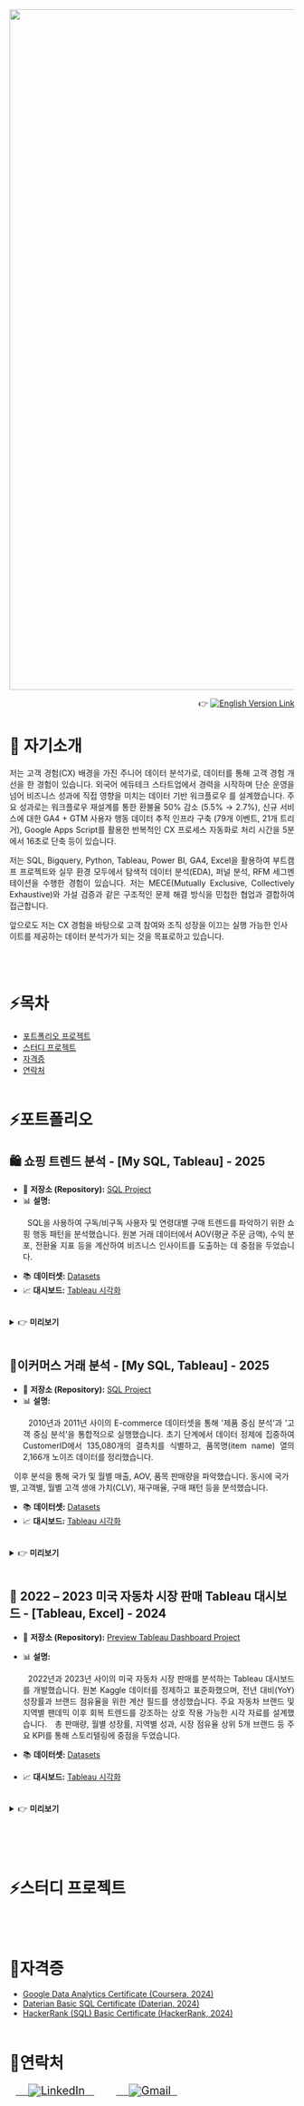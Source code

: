 <img src="https://capsule-render.vercel.app/api?type=waving&height=300&text=데이터%20분석%20포트폴리오&fontSize=50&color=0:ADFF2F,100:7CFC00" width="1200" />

<p align="right">👉
  <a href="https://github.com/JunghyeonAhn" target="_blank">
    <img src="https://img.shields.io/badge/English_Version-blue?style=flat-square" alt="English Version Link"/>
  </a>
</p>


# 🤚 자기소개
<p align="justify">
저는 고객 경험(CX) 배경을 가진 주니어 데이터 분석가로, 데이터를 통해 고객 경험 개선을 한 경험이 있습니다. 외국어 에듀테크 스타트업에서 경력을 시작하며 단순 운영을 넘어 비즈니스 성과에 직접 영향을 미치는 데이터 기반 워크플로우 를 설계했습니다. 주요 성과로는 워크플로우 재설계를 통한 환불율 50% 감소 (5.5% → 2.7%), 신규 서비스에 대한 GA4 + GTM 사용자 행동 데이터 추적 인프라 구축 (79개 이벤트, 21개 트리거), Google Apps Script를 활용한 반복적인 CX 프로세스 자동화로 처리 시간을 5분에서 16초로 단축 등이 있습니다.
</p>
<p align="justify">
저는 SQL, Bigquery, Python, Tableau, Power BI, GA4, Excel을 활용하여 부트캠프 프로젝트와 실무 환경 모두에서 탐색적 데이터 분석(EDA), 퍼널 분석, RFM 세그멘테이션을 수행한 경험이 있습니다. 저는 MECE(Mutually Exclusive, Collectively Exhaustive)와 가설 검증과 같은 구조적인 문제 해결 방식을 민첩한 협업과 결합하여 접근합니다.
</p>
앞으로도 저는 CX 경험을 바탕으로 고객 참여와 조직 성장을 이끄는 실행 가능한 인사이트를 제공하는 데이터 분석가가 되는 것을 목표로하고 있습니다.
</p>

<br/><br/>

# ⚡목차
- [포트폴리오 프로젝트](#포트폴리오-프로젝트)
- [스터디 프로젝트](#스터디-프로젝트)
- [자격증](#자격증)
- [연락처](#연락처)
<br/><br/>

# ⚡포트폴리오
## 🛍️ 쇼핑 트렌드 분석 - [My SQL, Tableau] - 2025
- 📂 **저장소 (Repository):** [SQL Project](https://github.com/JunghyeonAhn/SQL-Project-/tree/main/Shopping%20trend%20analysis)
  
- 📊 **설명:**
  <p align="justify">
  SQL을 사용하여 구독/비구독 사용자 및 연령대별 구매 트렌드를 파악하기 위한 쇼핑 행동 패턴을 분석했습니다. 원본 거래 데이터에서 AOV(평균 주문 금액), 수익 분포, 전환율 지표 등을 계산하여 비즈니스 인사이트를 도출하는 데 중점을 두었습니다.
</p>

- 📚 **데이터셋:** [Datasets](https://www.kaggle.com/datasets/iamsouravbanerjee/customer-shopping-trends-dataset/discussion?sort=hotness)
- 📈 **대시보드:** [Tableau 시각화](https://public.tableau.com/views/Shoppingtrendvisual-ing/ShopingTrend?:language=ko-KR&:sid=&:redirect=auth&:display_count=n&:origin=viz_share_link)
<br/>
<details>
<summary>👉 <b>미리보기</b> </summary>
<img width="1686" height="1011" alt="Shoping Trend" src="https://github.com/user-attachments/assets/757b32b7-b3c8-41ef-a7f9-f05a02b84d3b" />

</details>
<br/>

## 🛒이커머스 거래 분석 - [My SQL, Tableau] - 2025
- 📂 **저장소 (Repository):** [SQL Project](https://github.com/JunghyeonAhn/SQL-Project-/blob/main/Online%20Retail%20Transaction%20Analysis/README.md)
- 📊 **설명:**
  <p align="justify">
  2010년과 2011년 사이의 E-commerce 데이터셋을 통해 '제품 중심 분석'과 '고객 중심 분석'을 통합적으로 실행했습니다. 초기 단계에서 데이터 정제에 집중하여 CustomerID에서 135,080개의 결측치를 식별하고, 품목명(item name) 열의 2,166개 노이즈 데이터를 정리했습니다.

  이후 분석을 통해 국가 및 월별 매출, AOV, 품목 판매량을 파악했습니다. 동시에 국가별, 고객별, 월별 고객 생애 가치(CLV), 재구매율, 구매 패턴 등을 분석했습니다.
  </p>

- 📚 **데이터셋:** [Datasets](https://www.kaggle.com/datasets/carrie1/ecommerce-data/data)
- 📈 **대시보드:** [Tableau 시각화](https://public.tableau.com/shared/QMXFD7R7Z?:display_count=n&:origin=viz_share_link)
<br/>
<details>
<summary>👉 <b>미리보기</b> </summary>
<img width="1365" height="767" alt="Online retail - Overview" src="https://github.com/user-attachments/assets/ac4d40b6-2cc0-400f-8750-39e498896ca7" />
<img width="1365" height="767" alt="Online retail - Order detail" src="https://github.com/user-attachments/assets/99a13217-7c55-4212-8b5f-4a078c31e3db" />
</details>
<br/>

## 🚗 2022 – 2023 미국 자동차 시장 판매 Tableau 대시보드 - [Tableau, Excel] - 2024
- 📂 **저장소 (Repository):** [Preview Tableau Dashboard Project](https://github.com/JunghyeonAhn/Visualizations/blob/main/assets/Tableau_USA_Car_Market/README.md)
- 📊 **설명:**
  <p align="justify">
  2022년과 2023년 사이의 미국 자동차 시장 판매를 분석하는 Tableau 대시보드를 개발했습니다. 원본 Kaggle 데이터를 정제하고 표준화했으며, 전년 대비(YoY) 성장률과 브랜드 점유율을 위한 계산 필드를 생성했습니다. 주요 자동차 브랜드 및 지역별 팬데믹 이후 회복 트렌드를 강조하는 상호 작용 가능한 시각 자료를 설계했습니다.
  총 판매량, 월별 성장률, 지역별 성과, 시장 점유율 상위 5개 브랜드 등 주요 KPI를 통해 스토리텔링에 중점을 두었습니다.
  </p>

- 📚 **데이터셋:** [Datasets](https://www.kaggle.com/datasets/missionjee/car-sales-report)
- 📈 **대시보드:** [Tableau 시각화](https://public.tableau.com/app/profile/jung.hyeon.ahn/viz/20222023USACarSalesDashboard/2022-2023USACarSalesTrend)
<br/>
<details>
<summary>👉 <b>미리보기</b> </summary>
<b>2022 - 2023 미국 자동차 판매 트렌드</b><br/>
<img width="1799" height="1011" alt="2022 - 2023 USA Car Sales Trend" src="https://github.com/user-attachments/assets/83336646-b878-4fc8-9f8d-65ea592577ff" />
<b>브랜드별 자동차 판매 트렌드</b><br/>
<img width="1799" height="1011" alt="Car Sales Trend by Brand" src="https://github.com/user-attachments/assets/7c26c660-68d9-426d-8112-20cb34a2a118" />
<b>차종별 자동차 판매 트렌드</b><br/>
<img width="1799" height="1011" alt="Car Sales Trend by Car Types" src="https://github.com/user-attachments/assets/e217d33b-8c56-4662-9bcf-031dd82110b8" />
<b>성별 자동차 판매 트렌드</b><br/>
<img width="1799" height="1011" alt="Car Sales Trend by Gender" src="https://github.com/user-attachments/assets/2d1e4205-965c-4c29-96cf-b441063d233c" />
<b>딜러 지역별 판매 트렌드</b><br/>
<img width="1799" height="1011" alt="Sales Trend by Dealer by Region" src="https://github.com/user-attachments/assets/1d471c6d-51e6-48ee-b5b3-63cd8fb9f265" />
</details>
<br/>

<br/><br/>

# ⚡스터디 프로젝트


<br/><br/>

# 📜자격증
- [Google Data Analytics Certificate (Coursera, 2024)](https://github.com/JunghyeonAhn/Junghyeon_Ahn/blob/main/Google%20Data%20Analyst%20Certificate.pdf)
- [Daterian Basic SQL Certificate (Daterian, 2024)](https://github.com/JunghyeonAhn/Junghyeon_Ahn/blob/main/Daterian%20Basic%20SQL%20Certificate.png)
- [HackerRank (SQL) Basic Certificate (HackerRank, 2024)](https://github.com/JunghyeonAhn/Junghyeon_Ahn/blob/main/HakerRank%20basic%20SQL.png)
<br/><br/>

# 🤝연락처
<p align="left" style="zoom:1.4;">
  <a href="https://www.linkedin.com/in/junghyeon-ahn/" target="_blank">
    <img src="https://img.shields.io/badge/LinkedIn-0A66C2?style=for-the-badge&logo=linkedin&logoColor=white" alt="LinkedIn"/>
  </a>
  &nbsp;&nbsp;
  <a href="https://mail.google.com/mail/?view=cm&fs=1&to=ro033026@gmail.com" target="_blank">
    <img src="https://img.shields.io/badge/Gmail-D14836?style=for-the-badge&logo=gmail&logoColor=white" alt="Gmail"/>
  </a>
</p>
